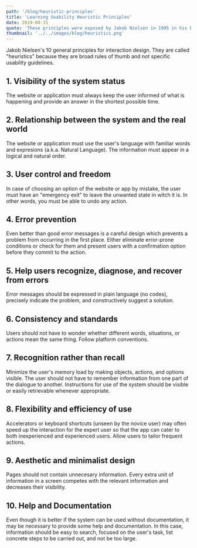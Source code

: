 ```yaml
---
path: '/blog/heuristic-principles'
title: 'Learning Usability Heuristic Principles'
date: 2019-08-31
quote: 'These principles were exposed by Jakob Nielsen in 1995 in his blog are 10 general or heuristic principles that must be taken into account when making interaction design.'
thumbnail: '../../images/blog/heuristics.png'
---
```

Jakob Nielsen's 10 general principles for interaction design. They are called "heuristics" because they are broad rules of thumb and not specific usability guidelines.

## 1. Visibility of the system status
The website or application must always keep the user informed of what is happening and provide an answer in the shortest possible time.

## 2. Relationship between the system and the real world
The website or application must use the user's language with familiar words and expresions (a.k.a. Natural Language).
The information must appear in a logical and natural order.

## 3. User control and freedom
In case of choosing an option of the website or app by mistake, the user must have an "emergency exit" to leave the unwanted state in witch it is. In other words, you must be able to undo any action.

## 4. Error prevention
Even better than good error messages is a careful design which prevents a problem from occurring in the first place. Either eliminate error-prone conditions or check for them and present users with a confirmation option before they commit to the action.

## 5. Help users recognize, diagnose, and recover from errors
Error messages should be expressed in plain language (no codes), precisely indicate the problem, and constructively suggest a solution.

## 6. Consistency and standards
Users should not have to wonder whether different words, situations, or actions mean the same thing. Follow platform conventions.
## 7. Recognition rather than recall
Minimize the user's memory load by making objects, actions, and options visible. The user should not have to remember information from one part of the dialogue to another. Instructions for use of the system should be visible or easily retrievable whenever appropriate.

## 8. Flexibility and efficiency of use
Accelerators or keyboard shortcuts (unseen by the novice user) may often speed up the interaction for the expert user so that the app can cater to both inexperienced and experienced users. Allow users to tailor frequent actions.

## 9. Aesthetic and minimalist design
Pages should not contain unnecesary information. Every extra unit of information in a screen competes with the relevant information and decreases their visibility.

## 10. Help and Documentation
Even though it is better if the system can be used without documentation, it may be necessary to provide some help and documentation. In this case, information should be easy to search, focused on the user's task, list concrete steps to be carried out, and not be too large.


